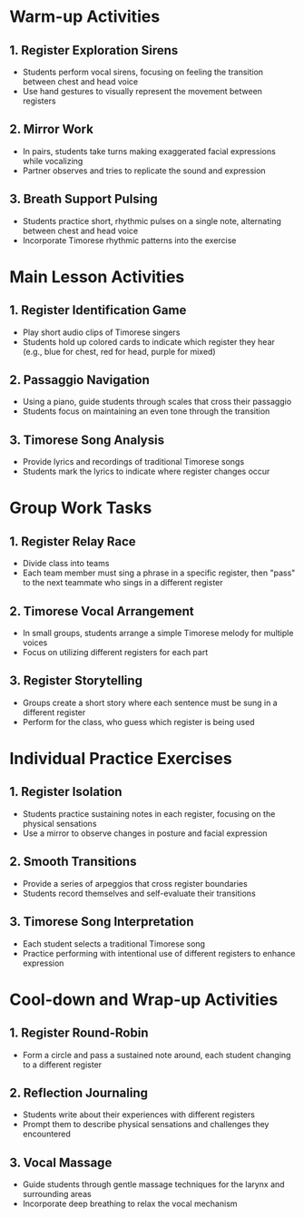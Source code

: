 # Warm-up Activities

## 1. Register Exploration Sirens
- Students perform vocal sirens, focusing on feeling the transition between chest and head voice
- Use hand gestures to visually represent the movement between registers

## 2. Mirror Work
- In pairs, students take turns making exaggerated facial expressions while vocalizing
- Partner observes and tries to replicate the sound and expression

## 3. Breath Support Pulsing
- Students practice short, rhythmic pulses on a single note, alternating between chest and head voice
- Incorporate Timorese rhythmic patterns into the exercise

# Main Lesson Activities

## 1. Register Identification Game
- Play short audio clips of Timorese singers
- Students hold up colored cards to indicate which register they hear (e.g., blue for chest, red for head, purple for mixed)

## 2. Passaggio Navigation
- Using a piano, guide students through scales that cross their passaggio
- Students focus on maintaining an even tone through the transition

## 3. Timorese Song Analysis
- Provide lyrics and recordings of traditional Timorese songs
- Students mark the lyrics to indicate where register changes occur

# Group Work Tasks

## 1. Register Relay Race
- Divide class into teams
- Each team member must sing a phrase in a specific register, then "pass" to the next teammate who sings in a different register

## 2. Timorese Vocal Arrangement
- In small groups, students arrange a simple Timorese melody for multiple voices
- Focus on utilizing different registers for each part

## 3. Register Storytelling
- Groups create a short story where each sentence must be sung in a different register
- Perform for the class, who guess which register is being used

# Individual Practice Exercises

## 1. Register Isolation
- Students practice sustaining notes in each register, focusing on the physical sensations
- Use a mirror to observe changes in posture and facial expression

## 2. Smooth Transitions
- Provide a series of arpeggios that cross register boundaries
- Students record themselves and self-evaluate their transitions

## 3. Timorese Song Interpretation
- Each student selects a traditional Timorese song
- Practice performing with intentional use of different registers to enhance expression

# Cool-down and Wrap-up Activities

## 1. Register Round-Robin
- Form a circle and pass a sustained note around, each student changing to a different register

## 2. Reflection Journaling
- Students write about their experiences with different registers
- Prompt them to describe physical sensations and challenges they encountered

## 3. Vocal Massage
- Guide students through gentle massage techniques for the larynx and surrounding areas
- Incorporate deep breathing to relax the vocal mechanism